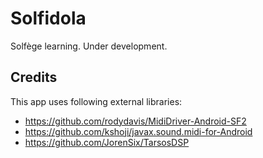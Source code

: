 # Solfidola

Solfège learning. Under development.

## Credits

This app uses following external libraries:

- https://github.com/rodydavis/MidiDriver-Android-SF2
- https://github.com/kshoji/javax.sound.midi-for-Android
- https://github.com/JorenSix/TarsosDSP
